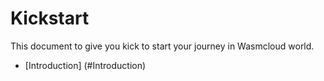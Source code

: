 # Kickstart


This document to give you kick to start your journey in Wasmcloud world.

- [Introduction] (#Introduction)
